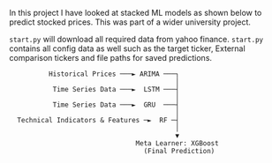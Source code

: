 In this project I have looked at stacked ML models as shown below to predict stocked prices. This was part of a wider university project.

`start.py` will download all required data from yahoo finance. `start.py` contains all config data as well such as the target ticker, External comparison tickers and file paths for saved predictions.

```
          Historical Prices ───► ARIMA ───┐
                                          │
           Time Series Data ───►  LSTM ───┤
                                          │
           Time Series Data ───►  GRU  ───┤
                                          │
  Technical Indicators & Features ─►  RF ─┤
                                          │
                                          ▼
                                Meta Learner: XGBoost
                                  (Final Prediction)
```

